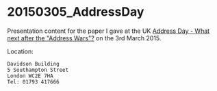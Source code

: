 # 20150305_AddressDay

Presentation content for the paper I gave at the UK [Address Day - What next after the "Address Wars"?](http://geospatial.bcs.org/lisg/event/address-day-what-next-after-address-wars) on the 3rd March 2015.


Location:

```
Davidson Building
5 Southampton Street
London WC2E 7HA
Tel: 01793 417666
```
